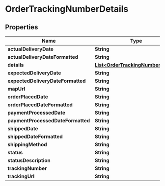 
# OrderTrackingNumberDetails

## Properties
Name | Type | Description | Notes
------------ | ------------- | ------------- | -------------
**actualDeliveryDate** | **String** |  |  [optional]
**actualDeliveryDateFormatted** | **String** |  |  [optional]
**details** | [**List&lt;OrderTrackingNumberDetail&gt;**](OrderTrackingNumberDetail.md) |  |  [optional]
**expectedDeliveryDate** | **String** |  |  [optional]
**expectedDeliveryDateFormatted** | **String** |  |  [optional]
**mapUrl** | **String** |  |  [optional]
**orderPlacedDate** | **String** |  |  [optional]
**orderPlacedDateFormatted** | **String** |  |  [optional]
**paymentProcessedDate** | **String** |  |  [optional]
**paymentProcessedDateFormatted** | **String** |  |  [optional]
**shippedDate** | **String** |  |  [optional]
**shippedDateFormatted** | **String** |  |  [optional]
**shippingMethod** | **String** |  |  [optional]
**status** | **String** |  |  [optional]
**statusDescription** | **String** |  |  [optional]
**trackingNumber** | **String** |  |  [optional]
**trackingUrl** | **String** |  |  [optional]



